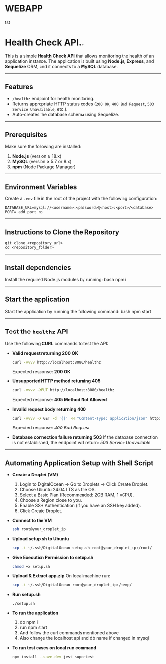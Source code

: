# WEBAPP
tst
# Health Check API..

This is a simple **Health Check API** that allows monitoring the health of an application instance. The application is built using **Node.js**, **Express**, and **Sequelize** ORM, and it connects to a **MySQL** database.

---

## **Features**
- `/healthz` endpoint for health monitoring.
- Returns appropriate HTTP status codes (`200 OK`, `400 Bad Request`, `503 Service Unavailable`, etc.).
- Auto-creates the database schema using Sequelize.

---

## **Prerequisites**
Make sure the following are installed:
1. **Node.js** (version ≥ 18.x)
2. **MySQL** (version ≥ 5.7 or 8.x)
3. **npm** (Node Package Manager)

---

## **Environment Variables**
Create a `.env` file in the root of the project with the following configuration:
```plaintext
DATABASE_URL=mysql://<username>:<password>@<host>:<port>/<database>
PORT= add port no
```
---

## **Instructions to Clone the Repository**
```
git clone <repository_url>
cd <repository_folder>
```
---

## **Install dependencies** 
   Install the required Node.js modules by running:
   bash
   npm i

--- 
## **Start the application**  
   Start the application by running the following command:
   bash
   npm start

---

## **Test the `healthz` API**  
   Use the following **CURL** commands to test the API:

   - **Valid request returning 200 OK**  
     ```bash
     curl -vvvv http://localhost:8080/healthz
     ```
     Expected response: **200 OK**

   - **Unsupported HTTP method returning 405**  
     ```bash
     curl -vvvv -XPUT http://localhost:8080/healthz
     ```
     Expected response: **405 Method Not Allowed**

   - **Invalid request body returning 400**  
     ```bash
     curl -vvvv -X GET -d '{}' -H "Content-Type: application/json" http://localhost:8080/healthz
     ```
     Expected response: *400 Bad Request*

   - **Database connection failure returning 503**
     If the database connection is not established, the endpoint will return:
     *503 Service Unavailable*
    
---
## **Automating Application Setup with Shell Script**
   - **Create a Droplet (VM)**
      1. Login to DigitalOcean → Go to Droplets → Click Create Droplet.
      2. Choose Ubuntu 24.04 LTS as the OS.
      3. Select a Basic Plan (Recommended: 2GB RAM, 1 vCPU).
      4. Choose a Region close to you.
      5. Enable SSH Authentication (if you have an SSH key added).
      6. Click Create Droplet.
    
   - **Connect to the VM**
     ```bash
     ssh root@your_droplet_ip
     ```
     
   - **Upload setup.sh to Ubuntu**
     ```bash
     scp -i ~/.ssh/DigitalOcean setup.sh root@your_droplet_ip:/root/
     ```

   - **Give Execution Permission to setup.sh**
     ```bash
     chmod +x setup.sh
     ```
   - **Upload & Extract app.zip**
     On local machine run:
      ```bash
     scp -i ~/.ssh/DigitalOcean root@your_droplet_ip:/temp/
     ```
   - **Run setup.sh**
     ```bash
     ./setup.sh
     ```
   - **To run the application**
     1. do npm i
     2. run npm start
     3. And follow the curl commands mentioned above
     4. Also change the localhost api and db name if changed in mysql
     
 - **To run test cases on local run command**
      ```bash
      npm install --save-dev jest supertest
      ```


      

